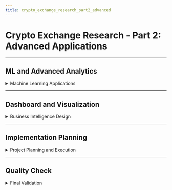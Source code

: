 ```yaml
---
title: crypto_exchange_research_part2_advanced
---
```


# Crypto Exchange Research - Part 2: Advanced Applications

---

## ML and Advanced Analytics

<details>
<summary>Machine Learning Applications</summary>

---

### ML Use Cases

**Tool: ChatGPT**

```
ML applications for crypto exchanges:
- Churn prediction and user retention
- Fraud detection and risk management  
- Price forecasting for fee optimization
- User segmentation for personalization

Include data requirements, success metrics, and business impact for each.
```

**Goal**: Identify high-value ML applications

---

### Real-time Analytics

**Tool: Perplexity**

```
Research real-time fraud detection in crypto:
- Common fraud patterns and detection methods
- Technology stacks for real-time monitoring
- Performance requirements and accuracy targets
```

**Goal**: Understand real-time processing requirements

---

### User Analytics

**Tool: ChatGPT**

```
User behavior analytics for crypto exchanges:
- User segmentation frameworks
- Journey mapping and conversion optimization
- Churn prediction strategies
- Lifetime value optimization

Focus on actionable insights that drive engagement.
```

**Goal**: Design user analytics capabilities

---

</details>

---

## Dashboard and Visualization

<details>
<summary>Business Intelligence Design</summary>

---

### Executive Dashboards

**Tool: ChatGPT**

```
Design executive dashboards for crypto exchanges:
- Critical KPIs for leadership monitoring
- Visualization approaches for quick decisions
- Alert and notification strategies
- Mobile and real-time requirements

Focus on strategic decision support.
```

**Goal**: Create executive-level BI requirements

---

### Operational Monitoring

**Tool: Perplexity**

```
Operational dashboards for crypto exchanges:
- Real-time system monitoring metrics
- Trading activity visualization patterns
- 24/7 operations and alerting workflows
```

**Goal**: Design operational monitoring systems

---

### Self-Service Analytics

**Tool: ChatGPT**

```
Self-service analytics capabilities:
- Stakeholder-specific requirements (marketing, finance, ops)
- Template-based reporting approaches
- Data governance and access controls
- User training and adoption strategies
```

**Goal**: Enable team self-sufficiency

---

</details>

---

## Implementation Planning

<details>
<summary>Project Planning and Execution</summary>

---

### Implementation Roadmap

**Tool: Claude**

```
Create implementation plan from my research:
[Insert key findings and architecture decisions]

Develop:
- Phased approach with clear milestones
- Risk assessment and mitigation
- Resource and timeline estimates
- Success criteria for each phase

Focus on incremental value delivery.
```

**Goal**: Create executable implementation plan

---

### Business Case

**Tool: ChatGPT**

```
Build business case for analytics platform:
- Implementation costs and resource requirements
- Expected benefits and ROI calculation
- Competitive advantages and strategic value
- Risk assessment and sensitivity analysis

Create data-driven justification for investment.
```

**Goal**: Develop compelling business justification

---

### Final Documentation

**Tool: Claude**

```
Integrate all research into final documentation:
[Insert comprehensive research findings]

Create:
- Professional structure with clear flow
- Balance of technical depth and business readability
- Practical implementation guidance
- Executive presentation format

Use preferred markdown structure with details blocks.
```

**Goal**: Produce presentation-ready documentation

---

</details>

---

## Quality Check

<details>
<summary>Final Validation</summary>

---

### Requirements Validation

**Tool: ChatGPT**

```
Validate against original crypto exchange requirements:
- End-to-end data strategy coverage
- Analytics framework completeness
- Scalability and big data considerations
- Documentation and knowledge sharing approach

Identify any gaps or missing elements.
```

**Goal**: Ensure complete requirements coverage

---

### Presentation Prep

**Tool: ChatGPT**

```
Prepare key messages for presentation:
- Top 3-5 value propositions
- Talking points showing business and technical understanding
- Common questions and response strategies
- Stakeholder-specific messaging

Focus on confident, expert delivery.
```

**Goal**: Ready for successful presentation

---

</details>